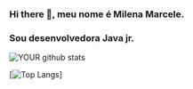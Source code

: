 ### Hi there 👋, meu nome é Milena Marcele. 
### Sou desenvolvedora Java jr.

![YOUR github stats](https://github-readme-stats.vercel.app/api?username=mimarcele)

[![Top Langs](https://github-readme-stats.vercel.app/api/top-langs/?username=mimarcele&layout=compact)]


<!--
**mimarcele/mimarcele** is a ✨ _special_ ✨ repository because its `README.md` (this file) appears on your GitHub profile.

